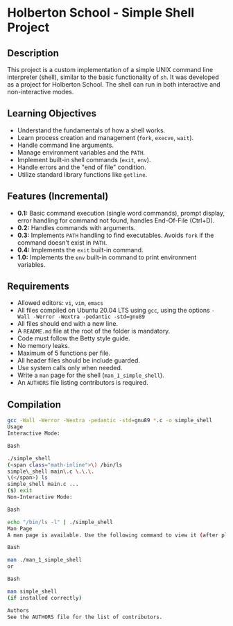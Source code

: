 # Holberton School - Simple Shell Project

## Description

This project is a custom implementation of a simple UNIX command line interpreter (shell), similar to the basic functionality of `sh`. It was developed as a project for Holberton School. The shell can run in both interactive and non-interactive modes.

## Learning Objectives

* Understand the fundamentals of how a shell works.
* Learn process creation and management (`fork`, `execve`, `wait`).
* Handle command line arguments.
* Manage environment variables and the `PATH`.
* Implement built-in shell commands (`exit`, `env`).
* Handle errors and the "end of file" condition.
* Utilize standard library functions like `getline`.

## Features (Incremental)

* **0.1:** Basic command execution (single word commands), prompt display, error handling for command not found, handles End-Of-File (Ctrl+D).
* **0.2:** Handles commands with arguments.
* **0.3:** Implements `PATH` handling to find executables. Avoids `fork` if the command doesn't exist in `PATH`.
* **0.4:** Implements the `exit` built-in command.
* **1.0:** Implements the `env` built-in command to print environment variables.

## Requirements

* Allowed editors: `vi`, `vim`, `emacs`
* All files compiled on Ubuntu 20.04 LTS using `gcc`, using the options `-Wall -Werror -Wextra -pedantic -std=gnu89`
* All files should end with a new line.
* A `README.md` file at the root of the folder is mandatory.
* Code must follow the Betty style guide.
* No memory leaks.
* Maximum of 5 functions per file.
* All header files should be include guarded.
* Use system calls only when needed.
* Write a `man` page for the shell (`man_1_simple_shell`).
* An `AUTHORS` file listing contributors is required.

## Compilation

```bash
gcc -Wall -Werror -Wextra -pedantic -std=gnu89 *.c -o simple_shell
Usage
Interactive Mode:

Bash

./simple_shell
(<span class="math-inline">\) /bin/ls
simple\_shell main\.c \.\.\.
\(</span>) ls
simple_shell main.c ...
($) exit
Non-Interactive Mode:

Bash

echo "/bin/ls -l" | ./simple_shell
Man Page
A man page is available. Use the following command to view it (after placing it in the appropriate man directory or using the -l flag):

Bash

man ./man_1_simple_shell
or

Bash

man simple_shell
(if installed correctly)

Authors
See the AUTHORS file for the list of contributors.
